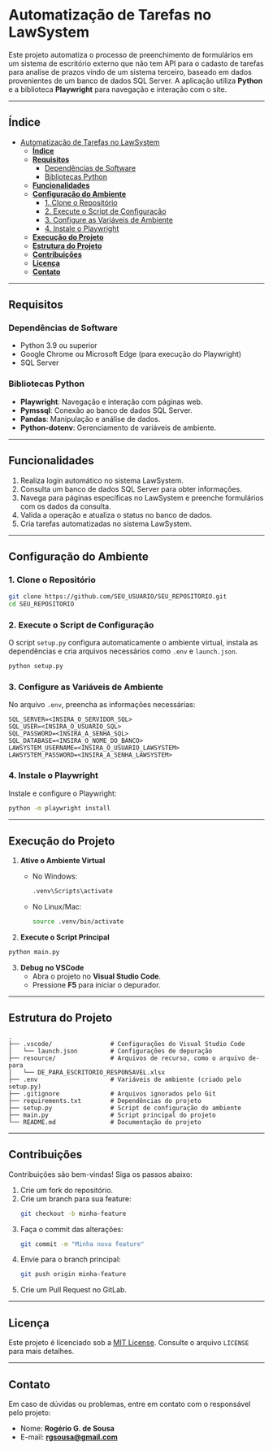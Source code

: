 # Automatização de Tarefas no LawSystem

Este projeto automatiza o processo de preenchimento de formulários em um sistema de escritório externo que não tem API para o cadasto de tarefas para analise de prazos vindo de um sistema terceiro, baseado em dados provenientes de um banco de dados SQL Server. A aplicação utiliza **Python** e a biblioteca **Playwright** para navegação e interação com o site.

---

## **Índice**
- [Automatização de Tarefas no LawSystem](#automatização-de-tarefas-no-lawsystem)
  - [**Índice**](#índice)
  - [**Requisitos**](#requisitos)
    - [Dependências de Software](#dependências-de-software)
    - [Bibliotecas Python](#bibliotecas-python)
  - [**Funcionalidades**](#funcionalidades)
  - [**Configuração do Ambiente**](#configuração-do-ambiente)
    - [1. Clone o Repositório](#1-clone-o-repositório)
    - [2. Execute o Script de Configuração](#2-execute-o-script-de-configuração)
    - [3. Configure as Variáveis de Ambiente](#3-configure-as-variáveis-de-ambiente)
    - [4. Instale o Playwright](#4-instale-o-playwright)
  - [**Execução do Projeto**](#execução-do-projeto)
  - [**Estrutura do Projeto**](#estrutura-do-projeto)
  - [**Contribuições**](#contribuições)
  - [**Licença**](#licença)
  - [**Contato**](#contato)

---

## **Requisitos**

### Dependências de Software
- Python 3.9 ou superior
- Google Chrome ou Microsoft Edge (para execução do Playwright)
- SQL Server

### Bibliotecas Python
- **Playwright**: Navegação e interação com páginas web.
- **Pymssql**: Conexão ao banco de dados SQL Server.
- **Pandas**: Manipulação e análise de dados.
- **Python-dotenv**: Gerenciamento de variáveis de ambiente.

---

## **Funcionalidades**

1. Realiza login automático no sistema LawSystem.
2. Consulta um banco de dados SQL Server para obter informações.
3. Navega para páginas específicas no LawSystem e preenche formulários com os dados da consulta.
4. Valida a operação e atualiza o status no banco de dados.
5. Cria tarefas automatizadas no sistema LawSystem.

---

## **Configuração do Ambiente**

### 1. Clone o Repositório
```bash
git clone https://github.com/SEU_USUARIO/SEU_REPOSITORIO.git
cd SEU_REPOSITORIO
```

### 2. Execute o Script de Configuração
O script `setup.py` configura automaticamente o ambiente virtual, instala as dependências e cria arquivos necessários como `.env` e `launch.json`.

```bash
python setup.py
```

### 3. Configure as Variáveis de Ambiente
No arquivo `.env`, preencha as informações necessárias:
```env
SQL_SERVER=<INSIRA_O_SERVIDOR_SQL>
SQL_USER=<INSIRA_O_USUARIO_SQL>
SQL_PASSWORD=<INSIRA_A_SENHA_SQL>
SQL_DATABASE=<INSIRA_O_NOME_DO_BANCO>
LAWSYSTEM_USERNAME=<INSIRA_O_USUARIO_LAWSYSTEM>
LAWSYSTEM_PASSWORD=<INSIRA_A_SENHA_LAWSYSTEM>
```

### 4. Instale o Playwright
Instale e configure o Playwright:
```bash
python -m playwright install
```

---

## **Execução do Projeto**

1. **Ative o Ambiente Virtual**
   - No Windows:
     ```bash
     .venv\Scripts\activate
     ```
   - No Linux/Mac:
     ```bash
     source .venv/bin/activate
     ```

2. **Execute o Script Principal**
```bash
python main.py
```

3. **Debug no VSCode**
   - Abra o projeto no **Visual Studio Code**.
   - Pressione **F5** para iniciar o depurador.

---

## **Estrutura do Projeto**

```plaintext
.
├── .vscode/                # Configurações do Visual Studio Code
│   └── launch.json         # Configurações de depuração
├── resource/               # Arquivos de recurso, como o arquivo de-para
│   └── DE_PARA_ESCRITORIO_RESPONSAVEL.xlsx
├── .env                    # Variáveis de ambiente (criado pelo setup.py)
├── .gitignore              # Arquivos ignorados pelo Git
├── requirements.txt        # Dependências do projeto
├── setup.py                # Script de configuração do ambiente
├── main.py                 # Script principal do projeto
└── README.md               # Documentação do projeto
```

---

## **Contribuições**

Contribuições são bem-vindas! Siga os passos abaixo:

1. Crie um fork do repositório.
2. Crie um branch para sua feature:
   ```bash
   git checkout -b minha-feature
   ```
3. Faça o commit das alterações:
   ```bash
   git commit -m "Minha nova feature"
   ```
4. Envie para o branch principal:
   ```bash
   git push origin minha-feature
   ```
5. Crie um Pull Request no GitLab.

---

## **Licença**

Este projeto é licenciado sob a [MIT License](LICENSE). Consulte o arquivo `LICENSE` para mais detalhes.

---

## **Contato**

Em caso de dúvidas ou problemas, entre em contato com o responsável pelo projeto:
- Nome: **Rogério G. de Sousa**
- E-mail: **rgsousa@gmail.com**
